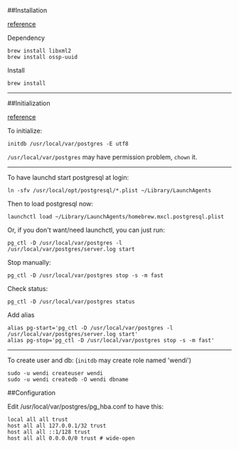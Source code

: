##Installation

[reference](http://braumeister.org/formula/postgresql)

Dependency

	brew install libxml2
	brew install ossp-uuid

Install

	brew install 

- - -

##Initialization

[reference](http://www.moncefbelyamani.com/how-to-install-postgresql-on-a-mac-with-homebrew-and-lunchy/)

To initialize:

	initdb /usr/local/var/postgres -E utf8
	
`/usr/local/var/postgres` may have permission problem, `chown` it.

- - -

To have launchd start postgresql at login:
 	
 	ln -sfv /usr/local/opt/postgresql/*.plist ~/Library/LaunchAgents

Then to load postgresql now:
    
    launchctl load ~/Library/LaunchAgents/homebrew.mxcl.postgresql.plist

Or, if you don't want/need launchctl, you can just run:

    pg_ctl -D /usr/local/var/postgres -l /usr/local/var/postgres/server.log start
    
Stop manually:

	pg_ctl -D /usr/local/var/postgres stop -s -m fast
	
Check status:
	
	pg_ctl -D /usr/local/var/postgres status
	
Add alias

	alias pg-start='pg_ctl -D /usr/local/var/postgres -l /usr/local/var/postgres/server.log start'
	alias pg-stop='pg_ctl -D /usr/local/var/postgres stop -s -m fast' 

- - -

To create user and db: (`initdb` may create role named 'wendi')

	sudo -u wendi createuser wendi
	sudo -u wendi createdb -O wendi dbname
	
##Configuration

Edit /usr/local/var/postgres/pg_hba.conf to have this:

	local all all trust
	host all all 127.0.0.1/32 trust
	host all all ::1/128 trust
	host all all 0.0.0.0/0 trust # wide-open

